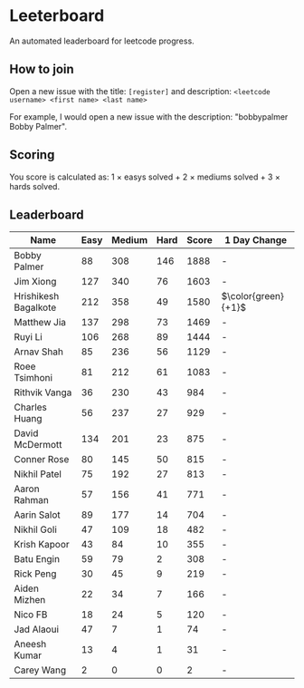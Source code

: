 # Leeterboard

An automated leaderboard for leetcode progress.

## How to join

Open a new issue with the title: `[register]` and description:
`<leetcode username> <first name> <last name>`

For example, I would open a new issue with the description: "bobbypalmer Bobby Palmer".

## Scoring

You score is calculated as:
1 $\times$ easys solved + 2 $\times$ mediums solved + 3 $\times$ hards solved.

## Leaderboard
| Name | Easy | Medium | Hard | Score | 1 Day Change |
| --- | --- | --- | --- | --- | --- |
| Bobby Palmer | 88 | 308 | 146 | 1888 | - |
| Jim Xiong | 127 | 340 | 76 | 1603 | - |
| Hrishikesh Bagalkote | 212 | 358 | 49 | 1580 | $\color{green}{+1}$ |
| Matthew Jia | 137 | 298 | 73 | 1469 | - |
| Ruyi Li | 106 | 268 | 89 | 1444 | - |
| Arnav Shah | 85 | 236 | 56 | 1129 | - |
| Roee Tsimhoni | 81 | 212 | 61 | 1083 | - |
| Rithvik Vanga | 36 | 230 | 43 | 984 | - |
| Charles Huang | 56 | 237 | 27 | 929 | - |
| David McDermott | 134 | 201 | 23 | 875 | - |
| Conner Rose | 80 | 145 | 50 | 815 | - |
| Nikhil Patel | 75 | 192 | 27 | 813 | - |
| Aaron Rahman | 57 | 156 | 41 | 771 | - |
| Aarin Salot | 89 | 177 | 14 | 704 | - |
| Nikhil Goli | 47 | 109 | 18 | 482 | - |
| Krish Kapoor | 43 | 84 | 10 | 355 | - |
| Batu Engin | 59 | 79 | 2 | 308 | - |
| Rick Peng | 30 | 45 | 9 | 219 | - |
| Aiden Mizhen | 22 | 34 | 7 | 166 | - |
| Nico FB | 18 | 24 | 5 | 120 | - |
| Jad Alaoui | 47 | 7 | 1 | 74 | - |
| Aneesh Kumar | 13 | 4 | 1 | 31 | - |
| Carey Wang | 2 | 0 | 0 | 2 | - |
